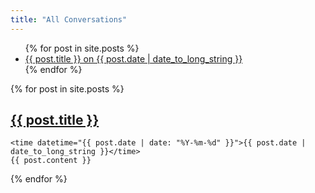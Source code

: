 ```yaml
---
title: "All Conversations"
---
```

<ul>
{% for post in site.posts %}
<li>
      <a href="{{ post.url }}">
        {{ post.title }} on {{ post.date | date_to_long_string }}
      </a>
</li>
{% endfor %}
</ul>

{% for post in site.posts %}
  <article>
    <h2>
      <a href="{{ post.url }}">
        {{ post.title }}
      </a>
    </h2>

    <time datetime="{{ post.date | date: "%Y-%m-%d" }}">{{ post.date | date_to_long_string }}</time>
    {{ post.content }}
  </article>
{% endfor %}
